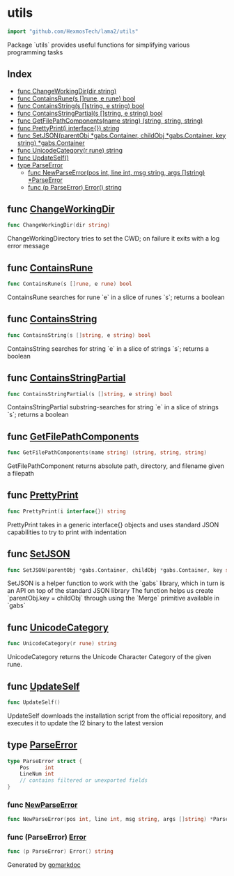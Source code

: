 <!-- Code generated by gomarkdoc. DO NOT EDIT -->

# utils

```go
import "github.com/HexmosTech/lama2/utils"
```

Package \`utils\` provides useful functions for simplifying various programming tasks

## Index

- [func ChangeWorkingDir\(dir string\)](<#ChangeWorkingDir>)
- [func ContainsRune\(s \[\]rune, e rune\) bool](<#ContainsRune>)
- [func ContainsString\(s \[\]string, e string\) bool](<#ContainsString>)
- [func ContainsStringPartial\(s \[\]string, e string\) bool](<#ContainsStringPartial>)
- [func GetFilePathComponents\(name string\) \(string, string, string\)](<#GetFilePathComponents>)
- [func PrettyPrint\(i interface\{\}\) string](<#PrettyPrint>)
- [func SetJSON\(parentObj \*gabs.Container, childObj \*gabs.Container, key string\) \*gabs.Container](<#SetJSON>)
- [func UnicodeCategory\(r rune\) string](<#UnicodeCategory>)
- [func UpdateSelf\(\)](<#UpdateSelf>)
- [type ParseError](<#ParseError>)
  - [func NewParseError\(pos int, line int, msg string, args \[\]string\) \*ParseError](<#NewParseError>)
  - [func \(p ParseError\) Error\(\) string](<#ParseError.Error>)


<a name="ChangeWorkingDir"></a>
## func [ChangeWorkingDir](<https://github.com/HexmosTech/Lama2/blob/main/utils/utils.go#L93>)

```go
func ChangeWorkingDir(dir string)
```

ChangeWorkingDirectory tries to set the CWD; on failure it exits with a log error message

<a name="ContainsRune"></a>
## func [ContainsRune](<https://github.com/HexmosTech/Lama2/blob/main/utils/utils.go#L41>)

```go
func ContainsRune(s []rune, e rune) bool
```

ContainsRune searches for rune \`e\` in a slice of runes \`s\`; returns a boolean

<a name="ContainsString"></a>
## func [ContainsString](<https://github.com/HexmosTech/Lama2/blob/main/utils/utils.go#L52>)

```go
func ContainsString(s []string, e string) bool
```

ContainsString searches for string \`e\` in a slice of strings \`s\`; returns a boolean

<a name="ContainsStringPartial"></a>
## func [ContainsStringPartial](<https://github.com/HexmosTech/Lama2/blob/main/utils/utils.go#L63>)

```go
func ContainsStringPartial(s []string, e string) bool
```

ContainsStringPartial substring\-searches for string \`e\` in a slice of strings \`s\`; returns a boolean

<a name="GetFilePathComponents"></a>
## func [GetFilePathComponents](<https://github.com/HexmosTech/Lama2/blob/main/utils/utils.go#L84>)

```go
func GetFilePathComponents(name string) (string, string, string)
```

GetFilePathComponent returns absolute path, directory, and filename given a filepath

<a name="PrettyPrint"></a>
## func [PrettyPrint](<https://github.com/HexmosTech/Lama2/blob/main/utils/utils.go#L34>)

```go
func PrettyPrint(i interface{}) string
```

PrettyPrint takes in a generic interface\{\} objects and uses standard JSON capabilities to try to print with indentation

<a name="SetJSON"></a>
## func [SetJSON](<https://github.com/HexmosTech/Lama2/blob/main/utils/utils.go#L24>)

```go
func SetJSON(parentObj *gabs.Container, childObj *gabs.Container, key string) *gabs.Container
```

SetJSON is a helper function to work with the \`gabs\` library, which in turn is an API on top of the standard JSON library The function helps us create \`parentObj.key = childObj\` through using the \`Merge\` primitive available in \`gabs\`

<a name="UnicodeCategory"></a>
## func [UnicodeCategory](<https://github.com/HexmosTech/Lama2/blob/main/utils/utils.go#L73>)

```go
func UnicodeCategory(r rune) string
```

UnicodeCategory returns the Unicode Character Category of the given rune.

<a name="UpdateSelf"></a>
## func [UpdateSelf](<https://github.com/HexmosTech/Lama2/blob/main/utils/utils.go#L130>)

```go
func UpdateSelf()
```

UpdateSelf downloads the installation script from the official repository, and executes it to update the l2 binary to the latest version

<a name="ParseError"></a>
## type [ParseError](<https://github.com/HexmosTech/Lama2/blob/main/utils/errors.go#L5-L10>)



```go
type ParseError struct {
    Pos     int
    LineNum int
    // contains filtered or unexported fields
}
```

<a name="NewParseError"></a>
### func [NewParseError](<https://github.com/HexmosTech/Lama2/blob/main/utils/errors.go#L12>)

```go
func NewParseError(pos int, line int, msg string, args []string) *ParseError
```



<a name="ParseError.Error"></a>
### func \(ParseError\) [Error](<https://github.com/HexmosTech/Lama2/blob/main/utils/errors.go#L20>)

```go
func (p ParseError) Error() string
```



Generated by [gomarkdoc](<https://github.com/princjef/gomarkdoc>)

